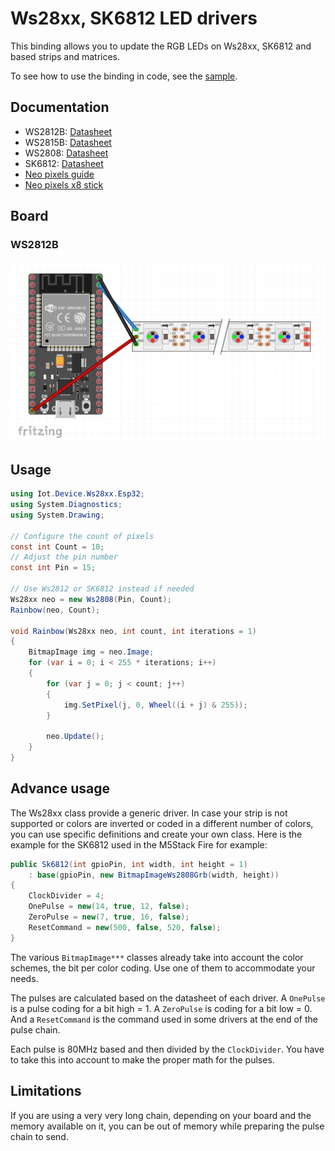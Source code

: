 ﻿# Ws28xx, SK6812 LED drivers

This binding allows you to update the RGB LEDs on Ws28xx, SK6812 and based strips and matrices.

To see how to use the binding in code, see the [sample](samples/Program.cs).

## Documentation

* WS2812B: [Datasheet](https://cdn-shop.adafruit.com/datasheets/WS2812B.pdf)
* WS2815B: [Datasheet](http://www.world-semi.com/DownLoadFile/138)
* WS2808: [Datasheet](https://datasheetspdf.com/pdf-file/806051/Worldsemi/WS2801/1)
* SK6812: [Datasheet](https://cdn-shop.adafruit.com/product-files/2757/p2757_SK6812RGBW_REV01.pdf)
* [Neo pixels guide](https://learn.adafruit.com/adafruit-neopixel-uberguide)
* [Neo pixels x8 stick](https://www.adafruit.com/product/1426)

## Board

### WS2812B

![image](./WS2812B.png)

## Usage

```csharp
using Iot.Device.Ws28xx.Esp32;
using System.Diagnostics;
using System.Drawing;

// Configure the count of pixels
const int Count = 10;
// Adjust the pin number
const int Pin = 15;

// Use Ws2812 or SK6812 instead if needed
Ws28xx neo = new Ws2808(Pin, Count);
Rainbow(neo, Count);

void Rainbow(Ws28xx neo, int count, int iterations = 1)
{
    BitmapImage img = neo.Image;
    for (var i = 0; i < 255 * iterations; i++)
    {
        for (var j = 0; j < count; j++)
        {            
            img.SetPixel(j, 0, Wheel((i + j) & 255));
        }

        neo.Update();
    }
}
```

## Advance usage

The Ws28xx class provide a generic driver. In case your strip is not supported or colors are inverted or coded in a different number of colors, you can use specific definitions and create your own class. Here is the example for the SK6812 used in the M5Stack Fire for example:

```csharp
public Sk6812(int gpioPin, int width, int height = 1)
    : base(gpioPin, new BitmapImageWs2808Grb(width, height))
{
    ClockDivider = 4;
    OnePulse = new(14, true, 12, false);
    ZeroPulse = new(7, true, 16, false);
    ResetCommand = new(500, false, 520, false);
}
```

The various `BitmapImage***` classes already take into account the color schemes, the bit per color coding. Use one of them to accommodate your needs.

The pulses are calculated based on the datasheet of each driver. A `OnePulse` is a pulse coding for a bit high = 1. A `ZeroPulse` is coding for a bit low = 0. And a `ResetCommand` is the command used in some drivers at the end of the pulse chain.

Each pulse is 80MHz based and then divided by the `ClockDivider`. You have to take this into account to make the proper math for the pulses.

## Limitations

If you are using a very very long chain, depending on your board and the memory available on it, you can be out of memory while preparing the pulse chain to send.
